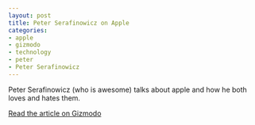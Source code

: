 ```yaml
---
layout: post
title: Peter Serafinowicz on Apple
categories:
- apple
- gizmodo
- technology
- peter
- Peter Serafinowicz
---
```

Peter Serafinowicz (who is awesome) talks about apple and how he both loves and hates them.

[Read the article on Gizmodo](http://www.gizmodo.com.au/2010/06/serafinowicz-five-reasons-i-love-apple-and-five-reasons-i-hate-apple/)